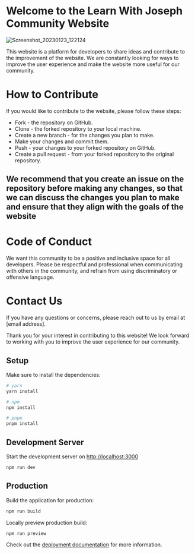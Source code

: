 # Welcome to the Learn With Joseph Community Website

![Screenshot_20230123_122124](https://user-images.githubusercontent.com/71527527/214017709-b96bd2d1-3437-42e2-8fb7-3b6d6178a913.png)

This website is a platform for developers to share ideas and contribute to the improvement of the website. We are constantly looking for ways to improve the user experience and make the website more useful for our community.

# How to Contribute

If you would like to contribute to the website, please follow these steps:

* Fork  - the repository on GitHub.
* Clone - the forked repository to your local  machine.
* Create a new branch - for the changes you plan to make.
* Make your changes  and commit them.
* Push - your changes to your forked repository on GitHub.
* Create a pull request - from your forked repository to the original repository.

## We recommend that you create an issue on the repository before making any changes, so that we can discuss the changes you plan to make and ensure that they align with the goals of the website

# Code of Conduct

We want this community to be a positive and inclusive space for all developers. Please be respectful and professional when communicating with others in the community, and refrain from using discriminatory or offensive language.

# Contact Us

If you have any questions or concerns, please reach out to us by email at [email address].

Thank you for your interest in contributing to this website! We look forward to working with you to improve the user experience for our community.

## Setup

Make sure to install the dependencies:

```bash
# yarn
yarn install

# npm
npm install

# pnpm
pnpm install
```

## Development Server

Start the development server on <http://localhost:3000>

```bash
npm run dev
```

## Production

Build the application for production:

```bash
npm run build
```

Locally preview production build:

```bash
npm run preview
```

Check out the [deployment documentation](https://nuxt.com/docs/getting-started/deployment) for more information.
